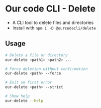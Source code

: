 # Our code CLI - Delete
- A CLI tool to delete files and directories
- Install with `npm i -D @ourcodecli/delete`

## Usage

```bash
# Delete a file or directory
our-delete <path1> <path2> ...

# Force deletion without confirmation
our-delete <path> --force

# Exit on first error
our-delete <path> --strict

# Show help
our-delete --help
```
